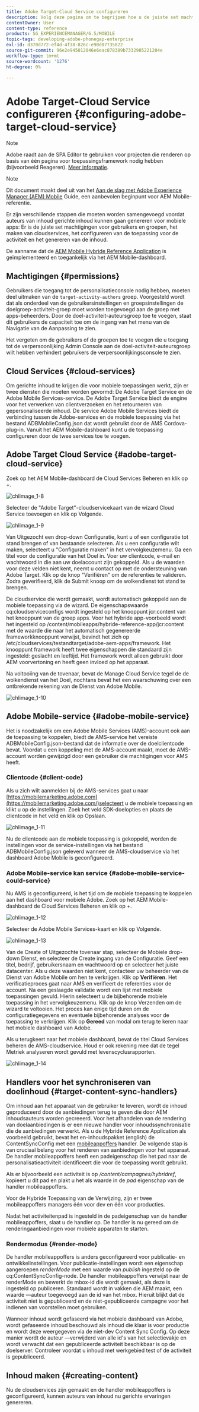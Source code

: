 ```yaml
---
title: Adobe Target-Cloud Service configureren
description: Volg deze pagina om te begrijpen hoe u de juiste set machtigingen voor gebruikers en groepen kunt verkrijgen, cloudservices kunt maken, de toepassing voor de activiteit kunt configureren en ten slotte de inhoud kunt genereren.
contentOwner: User
content-type: reference
products: SG_EXPERIENCEMANAGER/6.5/MOBILE
topic-tags: developing-adobe-phonegap-enterprise
exl-id: d370d772-ef4d-4f38-826c-e90d07735822
source-git-commit: 96e2e945012046e6eac878389b7332985221204e
workflow-type: tm+mt
source-wordcount: '1276'
ht-degree: 0%

---
```


# Adobe Target-Cloud Service configureren {#configuring-adobe-target-cloud-service}

>[!NOTE]
>
>Adobe raadt aan de SPA Editor te gebruiken voor projecten die renderen op basis van één pagina voor toepassingsframework nodig hebben (bijvoorbeeld Reageren). [Meer informatie](/help/sites-developing/spa-overview.md).

>[!NOTE]
>
>Dit document maakt deel uit van het [Aan de slag met Adobe Experience Manager (AEM) Mobile](/help/mobile/getting-started-aem-mobile.md) Guide, een aanbevolen beginpunt voor AEM Mobile-referentie.

Er zijn verschillende stappen die moeten worden samengevoegd voordat auteurs van inhoud gerichte inhoud kunnen gaan genereren voor mobiele apps: Er is de juiste set machtigingen voor gebruikers en groepen, het maken van cloudservices, het configureren van de toepassing voor de activiteit en het genereren van de inhoud.

De aanname dat de [AEM Mobile Hybride Reference Application](https://github.com/Adobe-Marketing-Cloud-Apps/aem-mobile-hybrid-reference) is geïmplementeerd en toegankelijk via het AEM Mobile-dashboard.

## Machtigingen {#permissions}

Gebruikers die toegang tot de personalisatieconsole nodig hebben, moeten deel uitmaken van de `target-activity-authors` groep. Voorgesteld wordt dat als onderdeel van de gebruikersinstellingen en groepsinstellingen de doelgroep-activiteit-groep moet worden toegevoegd aan de groep met apps-beheerders. Door de doel-activiteit-auteursgroep toe te voegen, staat dit gebruikers de capaciteit toe om de ingang van het menu van de Navigatie van de Aanpassing te zien.

Het vergeten om de gebruikers of de groepen toe te voegen die u toegang tot de verpersoonlijking Admin Console aan de doel-activiteit-auteursgroep wilt hebben verhindert gebruikers de verpersoonlijkingsconsole te zien.

## Cloud Services {#cloud-services}

Om gerichte inhoud te krijgen die voor mobiele toepassingen werkt, zijn er twee diensten die moeten worden gevormd: De Adobe Target Service en de Adobe Mobile Services-service. De Adobe Target Service biedt de engine voor het verwerken van clientverzoeken en het retourneren van gepersonaliseerde inhoud. De service Adobe Mobile Services biedt de verbinding tussen de Adobe-services en de mobiele toepassing via het bestand ADBMobileConfig.json dat wordt gebruikt door de AMS Cordova-plug-in. Vanuit het AEM Mobile-dashboard kunt u de toepassing configureren door de twee services toe te voegen.

## Adobe Target Cloud Service {#adobe-target-cloud-service}

Zoek op het AEM Mobile-dashboard de Cloud Services Beheren en klik op +.

![chlimage_1-8](assets/chlimage_1-8.png)

Selecteer de &quot;Adobe Target&quot;-cloudservicekaart van de wizard Cloud Service toevoegen en klik op Volgende.

![chlimage_1-9](assets/chlimage_1-9.png)

Van Uitgezocht een drop-down Configuratie, kunt u of een configuratie tot stand brengen of van bestaande selecteren. Als u een configuratie wilt maken, selecteert u &quot;Configuratie maken&quot; in het vervolgkeuzemenu. Ga een titel voor de configuratie van het Doel in. Voer uw clientcode, e-mail en wachtwoord in die aan uw doelaccount zijn gekoppeld. Als u de waarden voor deze velden niet kent, neemt u contact op met de ondersteuning van Adobe Target. Klik op de knop &quot;Verifiëren&quot; om de referenties te valideren. Zodra geverifieerd, klik de Submit knoop om de wolkendienst tot stand te brengen.

De cloudservice die wordt gemaakt, wordt automatisch gekoppeld aan de mobiele toepassing via de wizard. De eigenschapswaarde cq:cloudserviceconfigs wordt ingesteld op het knooppunt jcr:content van het knooppunt van de groep apps. Voor het hybride app-voorbeeld wordt het ingesteld op /content/mobileapps/hybride-reference-app/jcr:content met de waarde die naar het automatisch gegenereerde frameworkknooppunt verwijst, bevindt het zich op /etc/cloudservices/testandtarget/adobe-aem-apps/framework. Het knooppunt framework heeft twee eigenschappen die standaard zijn ingesteld: geslacht en leeftijd. Het framework wordt alleen gebruikt door AEM voorvertoning en heeft geen invloed op het apparaat.

Na voltooiing van de tovenaar, bevat de Manage Cloud Service tegel de de wolkendienst van het Doel, nochtans bevat het een waarschuwing over een ontbrekende rekening van de Dienst van Adobe Mobile.

![chlimage_1-10](assets/chlimage_1-10.png)

## Adobe Mobile-service {#adobe-mobile-service}

Het is noodzakelijk om een Adobe Mobile Services (AMS)-account ook aan de toepassing te koppelen, biedt de AMS-service het vereiste ADBMobileConfig.json-bestand dat de informatie over de doelclientcode bevat. Voordat u een koppeling met de AMS-account maakt, moet de AMS-account worden gewijzigd door een gebruiker die machtigingen voor AMS heeft.

### Clientcode {#client-code}

Als u zich wilt aanmelden bij de AMS-services gaat u naar [https://mobilemarketing.adobe.com](https://mobilemarketing.adobe.com/)selecteert u de mobiele toepassing en klikt u op de instellingen. Zoek het veld SDK-doelopties en plaats de clientcode in het veld en klik op Opslaan.

![chlimage_1-11](assets/chlimage_1-11.png)

Nu de clientcode aan de mobiele toepassing is gekoppeld, worden de instellingen voor de service-instellingen via het bestand ADBMobileConfig.json geleverd wanneer de AMS-cloudservice via het dashboard Adobe Mobile is geconfigureerd.

### Adobe Mobile-service kan service {#adobe-mobile-service-could-service}

Nu AMS is geconfigureerd, is het tijd om de mobiele toepassing te koppelen aan het dashboard voor mobiele Adobe. Zoek op het AEM Mobile-dashboard de Cloud Services Beheren en klik op +.

![chlimage_1-12](assets/chlimage_1-12.png)

Selecteer de Adobe Mobile Services-kaart en klik op Volgende.

![chlimage_1-13](assets/chlimage_1-13.png)

Van de Create of Uitgezochte tovenaar stap, selecteer de Mobiele drop-down Dienst, en selecteer de Create ingang van de Configuratie. Geef een titel, bedrijf, gebruikersnaam en wachtwoord op en selecteer het juiste datacenter. Als u deze waarden niet kent, contacteer uw beheerder van de Dienst van Adobe Mobile om hen te verkrijgen. Klik op **Verifiëren**. Het verificatieproces gaat naar AMS en verifieert de referenties voor de account. Na een geslaagde validatie wordt een lijst met mobiele toepassingen gevuld. Hierin selecteert u de bijbehorende mobiele toepassing in het vervolgkeuzemenu. Klik op de knop Verzenden om de wizard te voltooien. Het proces kan enige tijd duren om de configuratiegegevens en eventuele bijbehorende analyses voor de toepassing te verkrijgen. Klik op **Gereed** van modal om terug te keren naar het mobiele dashboard van Adobe.

Als u terugkeert naar het mobiele dashboard, bevat de titel Cloud Services beheren de AMS-cloudservice. Houd er ook rekening mee dat de tegel Metriek analyseren wordt gevuld met levenscyclusrapporten.

![chlimage_1-14](assets/chlimage_1-14.png)

## Handlers voor het synchroniseren van doelinhoud {#target-content-sync-handlers}

Om inhoud aan het apparaat van de gebruiker te leveren, wordt de inhoud geproduceerd door de aanbiedingen terug te geven die door AEM inhoudsauteurs worden gecreeerd. Voor het afhandelen van de rendering van doelaanbiedingen is er een nieuwe handler voor inhoudssynchronisatie die de aanbiedingen verwerkt. Als u de Hybride Reference Application als voorbeeld gebruikt, bevat het en-inhoudspakket (english) de ContentSyncConfig met een [mobileappoffers](https://github.com/Adobe-Marketing-Cloud-Apps/aem-mobile-hybrid-reference/blob/master/aem-package/content-author/src/main/content/jcr_root/content/mobileapps/hybrid-reference-app/en/_jcr_content/pge-app/app-config-dev/targetOffers/.content.xml) handler. De volgende stap is van cruciaal belang voor het renderen van aanbiedingen voor het apparaat. De handler mobileappoffers heeft een padeigenschap die het pad naar de personalisatieactiviteit identificeert die voor de toepassing wordt gebruikt.

Als er bijvoorbeeld een activiteit is op */content/campagnes/hybridref*, kopieert u dit pad en plakt u het als waarde in de *pad* eigenschap van de handler mobileappoffers.

Voor de Hybride Toepassing van de Verwijzing, zijn er twee mobileappoffers managers één voor dev en één voor producties.

Nadat het activiteitenpad is ingesteld in de padeigenschap van de handler mobileappoffers, slaat u de handler op. De handler is nu gereed om de renderingaanbiedingen voor mobiele apparaten te starten.

### Rendermodus {#render-mode}

De handler mobileappoffers is anders geconfigureerd voor publicatie- en ontwikkelinstellingen. Voor publicatie-instellingen wordt een eigenschap aangeroepen *renderMode* met een waarde van *publish* ingesteld op de cq:ContentSyncConfig-node. De handler mobileappoffers verwijst naar de renderMode en bewerkt de mbox-id die wordt gemaakt, als deze is ingesteld op publiceren. Standaard wordt in vakken die AEM maakt, een waarde —auteur toegevoegd aan de id van het mbox. Hieruit blijkt dat de activiteit niet is gepubliceerd en de niet-gepubliceerde campagne voor het indienen van voorstellen moet gebruiken.

Wanneer inhoud wordt gefaseerd via het mobiele dashboard van Adobe, wordt gefaseerde inhoud beschouwd als inhoud die klaar is voor productie en wordt deze weergegeven via de niet-dev Content Sync Config. Op deze manier wordt de auteur —verwijderd van alle id&#39;s van het selectievakje en wordt verwacht dat een gepubliceerde activiteit beschikbaar is op de doelserver. Controleer voordat u inhoud met werkgebied test of de activiteit is gepubliceerd.

## Inhoud maken {#creating-content}

Nu de cloudservices zijn gemaakt en de handler mobileappoffers is geconfigureerd, kunnen auteurs van inhoud nu gerichte ervaringen genereren.
